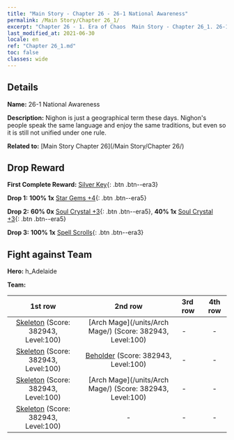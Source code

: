 ```yaml
---
title: "Main Story - Chapter 26 - 26-1 National Awareness"
permalink: /Main Story/Chapter 26_1/
excerpt: "Chapter 26 - 1. Era of Chaos  Main Story - Chapter 26_1. 26-1 National Awareness"
last_modified_at: 2021-06-30
locale: en
ref: "Chapter 26_1.md"
toc: false
classes: wide
---
```


## Details

 **Name:** 26-1 National Awareness

 **Description:** Nighon is just a geographical term these days. Nighon's people speak the same language and enjoy the same traditions, but even so it is still not unified under one rule.

 **Related to:** [Main Story Chapter 26](/Main Story/Chapter 26/)

## Drop Reward

 **First Complete Reward:** [Silver Key](/Items/con_693/){: .btn .btn--era3}

 **Drop 1:** **100% 1x** [Star Gems +4](/Items/mat_93/){: .btn .btn--era5}

 **Drop 2:** **60% 0x** [Soul Crystal +3](/Items/mat_87/){: .btn .btn--era5}, **40% 1x** [Soul Crystal +3](/Items/mat_87/){: .btn .btn--era5}

 **Drop 3:** **100% 1x** [Spell Scrolls](/Items/con_694/){: .btn .btn--era3}


## Fight against Team
 **Hero:** h_Adelaide

 **Team:**


  | 1st row | 2nd row | 3rd row | 4th row |
  |:----:|:----:|:----|:----:|
  | [Skeleton](/units/Skeleton/) (Score: 382943, Level:100)  | [Arch Mage](/units/Arch Mage/) (Score: 382943, Level:100)  | - | - |
  | [Skeleton](/units/Skeleton/) (Score: 382943, Level:100)  | [Beholder](/units/Beholder/) (Score: 382943, Level:100)  | - | - |
  | [Skeleton](/units/Skeleton/) (Score: 382943, Level:100)  | [Arch Mage](/units/Arch Mage/) (Score: 382943, Level:100)  | - | - |
  | [Skeleton](/units/Skeleton/) (Score: 382943, Level:100)  | - | - | - |


